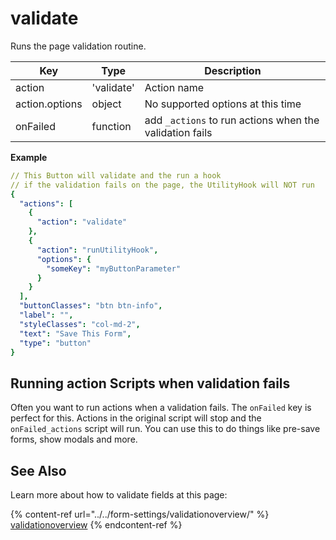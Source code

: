 # validate

Runs the page validation routine.

| Key            | Type       | Description                                             |
| -------------- | ---------- | ------------------------------------------------------- |
| action         | 'validate' | Action name                                             |
| action.options | object     | No supported options at this time                       |
| onFailed       | function   | add `_actions` to run actions when the validation fails |

**Example**

```yaml
// This Button will validate and the run a hook
// if the validation fails on the page, the UtilityHook will NOT run
{
  "actions": [
    {
      "action": "validate"
    },
    {
      "action": "runUtilityHook",
      "options": {
        "someKey": "myButtonParameter"
      }
    }
  ],
  "buttonClasses": "btn btn-info",
  "label": "",
  "styleClasses": "col-md-2",
  "text": "Save This Form",
  "type": "button"
}
```

## Running action Scripts when validation fails

Often you want to run actions when a validation fails. The `onFailed` key is perfect for this. Actions in the original script will stop and the `onFailed_actions` script will run. You can use this to do things like pre-save forms, show modals and more.

##

## See Also

Learn more about how to validate fields at this page:

{% content-ref url="../../form-settings/validationoverview/" %}
[validationoverview](../../form-settings/validationoverview/)
{% endcontent-ref %}
